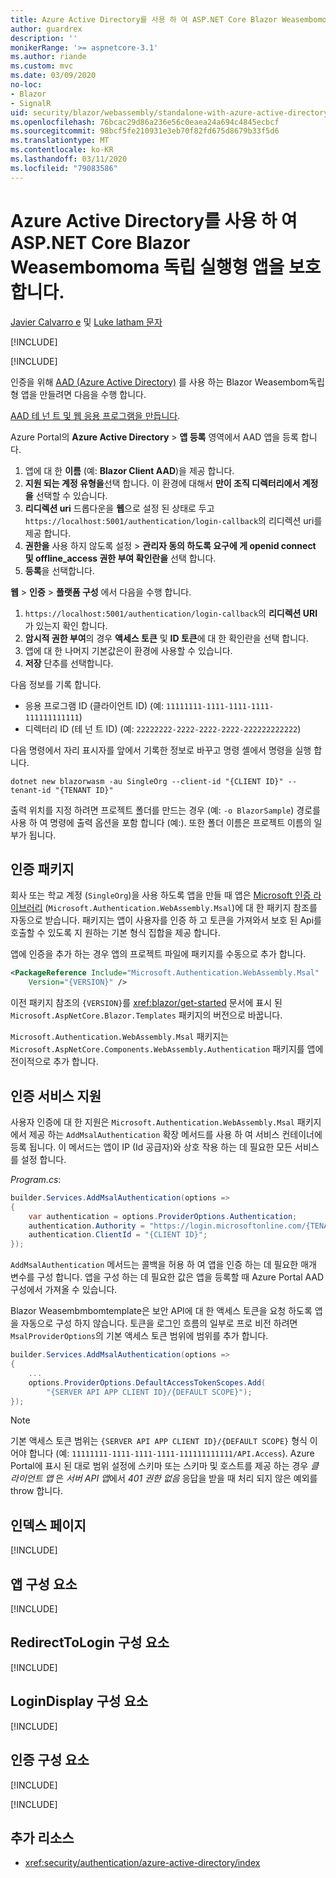 ```yaml
---
title: Azure Active Directory를 사용 하 여 ASP.NET Core Blazor Weasembomoma 독립 실행형 앱을 보호 합니다.
author: guardrex
description: ''
monikerRange: '>= aspnetcore-3.1'
ms.author: riande
ms.custom: mvc
ms.date: 03/09/2020
no-loc:
- Blazor
- SignalR
uid: security/blazor/webassembly/standalone-with-azure-active-directory
ms.openlocfilehash: 76bcac29d86a236e56c0eaea24a694c4845ecbcf
ms.sourcegitcommit: 98bcf5fe210931e3eb70f82fd675d8679b33f5d6
ms.translationtype: MT
ms.contentlocale: ko-KR
ms.lasthandoff: 03/11/2020
ms.locfileid: "79083586"
---
```

# <a name="secure-an-aspnet-core-opno-locblazor-webassembly-standalone-app-with-azure-active-directory"></a>Azure Active Directory를 사용 하 여 ASP.NET Core Blazor Weasembomoma 독립 실행형 앱을 보호 합니다.

[Javier Calvarro e](https://github.com/javiercn) 및 [Luke latham 문자](https://github.com/guardrex)

[!INCLUDE[](~/includes/blazorwasm-preview-notice.md)]

[!INCLUDE[](~/includes/blazorwasm-3.2-template-article-notice.md)]

인증을 위해 [AAD (Azure Active Directory)](https://azure.microsoft.com/services/active-directory/) 를 사용 하는 Blazor Weasembom독립형 앱을 만들려면 다음을 수행 합니다.

[AAD 테 넌 트 및 웹 응용 프로그램을 만듭니다](/azure/active-directory/develop/v2-overview).

Azure Portal의 **Azure Active Directory** > **앱 등록** 영역에서 AAD 앱을 등록 합니다.

1. 앱에 대 한 **이름** (예: **Blazor Client AAD**)을 제공 합니다.
1. **지원 되는 계정 유형을**선택 합니다. 이 환경에 대해서 **만이 조직 디렉터리에서 계정을** 선택할 수 있습니다.
1. **리디렉션 uri** 드롭다운을 **웹**으로 설정 된 상태로 두고 `https://localhost:5001/authentication/login-callback`의 리디렉션 uri를 제공 합니다.
1. **권한을** 사용 하지 않도록 설정 > **관리자 동의 하도록 요구에 게 openid connect 및 offline_access 권한 부여 확인란을** 선택 합니다.
1. **등록**을 선택합니다.

**웹** > **인증** > **플랫폼 구성** 에서 다음을 수행 합니다.

1. `https://localhost:5001/authentication/login-callback`의 **리디렉션 URI** 가 있는지 확인 합니다.
1. **암시적 권한 부여**의 경우 **액세스 토큰** 및 **ID 토큰**에 대 한 확인란을 선택 합니다.
1. 앱에 대 한 나머지 기본값은이 환경에 사용할 수 있습니다.
1. **저장** 단추를 선택합니다.

다음 정보를 기록 합니다.

* 응용 프로그램 ID (클라이언트 ID) (예: `11111111-1111-1111-1111-111111111111`)
* 디렉터리 ID (테 넌 트 ID) (예: `22222222-2222-2222-2222-222222222222`)

다음 명령에서 자리 표시자를 앞에서 기록한 정보로 바꾸고 명령 셸에서 명령을 실행 합니다.

```dotnetcli
dotnet new blazorwasm -au SingleOrg --client-id "{CLIENT ID}" --tenant-id "{TENANT ID}"
```

출력 위치를 지정 하려면 프로젝트 폴더를 만드는 경우 (예: `-o BlazorSample`) 경로를 사용 하 여 명령에 출력 옵션을 포함 합니다 (예:). 또한 폴더 이름은 프로젝트 이름의 일부가 됩니다.

## <a name="authentication-package"></a>인증 패키지

회사 또는 학교 계정 (`SingleOrg`)을 사용 하도록 앱을 만들 때 앱은 [Microsoft 인증 라이브러리](/azure/active-directory/develop/msal-overview) (`Microsoft.Authentication.WebAssembly.Msal`)에 대 한 패키지 참조를 자동으로 받습니다. 패키지는 앱이 사용자를 인증 하 고 토큰을 가져와서 보호 된 Api를 호출할 수 있도록 지 원하는 기본 형식 집합을 제공 합니다.

앱에 인증을 추가 하는 경우 앱의 프로젝트 파일에 패키지를 수동으로 추가 합니다.

```xml
<PackageReference Include="Microsoft.Authentication.WebAssembly.Msal" 
    Version="{VERSION}" />
```

이전 패키지 참조의 `{VERSION}`를 <xref:blazor/get-started> 문서에 표시 된 `Microsoft.AspNetCore.Blazor.Templates` 패키지의 버전으로 바꿉니다.

`Microsoft.Authentication.WebAssembly.Msal` 패키지는 `Microsoft.AspNetCore.Components.WebAssembly.Authentication` 패키지를 앱에 전이적으로 추가 합니다.

## <a name="authentication-service-support"></a>인증 서비스 지원

사용자 인증에 대 한 지원은 `Microsoft.Authentication.WebAssembly.Msal` 패키지에서 제공 하는 `AddMsalAuthentication` 확장 메서드를 사용 하 여 서비스 컨테이너에 등록 됩니다. 이 메서드는 앱이 IP (Id 공급자)와 상호 작용 하는 데 필요한 모든 서비스를 설정 합니다.

*Program.cs*:

```csharp
builder.Services.AddMsalAuthentication(options =>
{
    var authentication = options.ProviderOptions.Authentication;
    authentication.Authority = "https://login.microsoftonline.com/{TENANT ID}";
    authentication.ClientId = "{CLIENT ID}";
});
```

`AddMsalAuthentication` 메서드는 콜백을 허용 하 여 앱을 인증 하는 데 필요한 매개 변수를 구성 합니다. 앱을 구성 하는 데 필요한 값은 앱을 등록할 때 Azure Portal AAD 구성에서 가져올 수 있습니다.

Blazor Weasembmbomtemplate은 보안 API에 대 한 액세스 토큰을 요청 하도록 앱을 자동으로 구성 하지 않습니다. 토큰을 로그인 흐름의 일부로 프로 비전 하려면 `MsalProviderOptions`의 기본 액세스 토큰 범위에 범위를 추가 합니다.

```csharp
builder.Services.AddMsalAuthentication(options =>
{
    ...
    options.ProviderOptions.DefaultAccessTokenScopes.Add(
        "{SERVER API APP CLIENT ID}/{DEFAULT SCOPE}");
});
```

> [!NOTE]
> 기본 액세스 토큰 범위는 `{SERVER API APP CLIENT ID}/{DEFAULT SCOPE}` 형식 이어야 합니다 (예: `11111111-1111-1111-1111-111111111111/API.Access`). Azure Portal에 표시 된 대로 범위 설정에 스키마 또는 스키마 및 호스트를 제공 하는 경우 *클라이언트 앱* 은 *서버 API 앱*에서 *401 권한 없음* 응답을 받을 때 처리 되지 않은 예외를 throw 합니다.

## <a name="index-page"></a>인덱스 페이지

[!INCLUDE[](~/includes/blazor-security/index-page.md)]

## <a name="app-component"></a>앱 구성 요소

[!INCLUDE[](~/includes/blazor-security/app-component.md)]

## <a name="redirecttologin-component"></a>RedirectToLogin 구성 요소

[!INCLUDE[](~/includes/blazor-security/redirecttologin-component.md)]

## <a name="logindisplay-component"></a>LoginDisplay 구성 요소

[!INCLUDE[](~/includes/blazor-security/logindisplay-component.md)]

## <a name="authentication-component"></a>인증 구성 요소

[!INCLUDE[](~/includes/blazor-security/authentication-component.md)]

[!INCLUDE[](~/includes/blazor-security/troubleshoot.md)]

## <a name="additional-resources"></a>추가 리소스

* <xref:security/authentication/azure-active-directory/index>
